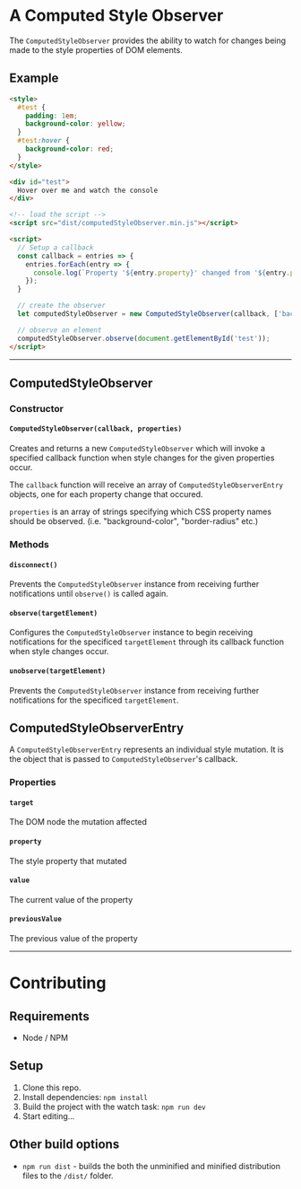 # A Computed Style Observer

The `ComputedStyleObserver` provides the ability to watch for changes being made to the style properties of DOM elements. 

## Example

```html
<style>
  #test {
    padding: 1em;
    background-color: yellow;
  }
  #test:hover {
    background-color: red;
  }
</style>

<div id="test">
  Hover over me and watch the console
</div>

<!-- load the script -->
<script src="dist/computedStyleObserver.min.js"></script>

<script>
  // Setup a callback
  const callback = entries => {
    entries.forEach(entry => {
      console.log(`Property '${entry.property}' changed from '${entry.previousValue}' to '${entry.value}'`);
    });
  }

  // create the observer
  let computedStyleObserver = new ComputedStyleObserver(callback, ['background-color']);

  // observe an element
  computedStyleObserver.observe(document.getElementById('test'));
</script>
```

---

## ComputedStyleObserver

### Constructor

#### `ComputedStyleObserver(callback, properties)`

Creates and returns a new `ComputedStyleObserver` which will invoke a specified callback function when style changes for the given properties occur.

The `callback` function will receive an array of `ComputedStyleObserverEntry` objects, one for each property change that occured.

`properties` is an array of strings specifying which CSS property names should be
observed. (i.e. "background-color", "border-radius" etc.)

### Methods

#### `disconnect()`

Prevents the `ComputedStyleObserver` instance from receiving further notifications until `observe()` is called again.

#### `observe(targetElement)`

Configures the `ComputedStyleObserver` instance to begin receiving notifications for the specificed `targetElement` through its callback function when style changes occur.

#### `unobserve(targetElement)`

Prevents the `ComputedStyleObserver` instance from receiving further notifications for the specificed `targetElement`.


## ComputedStyleObserverEntry

A `ComputedStyleObserverEntry` represents an individual style mutation. It is the object that is passed to `ComputedStyleObserver`'s callback.

### Properties

#### `target`
  The DOM node the mutation affected

#### `property`
  The style property that mutated

#### `value`
  The current value of the property

#### `previousValue`
  The previous value of the property


---

# Contributing

## Requirements

* Node / NPM

## Setup

1) Clone this repo.
2) Install dependencies: `npm install`
3) Build the project with the watch task: `npm run dev`
4) Start editing...

## Other build options

* `npm run dist` - builds the both the unminified and minified distribution files to the `/dist/` folder.
